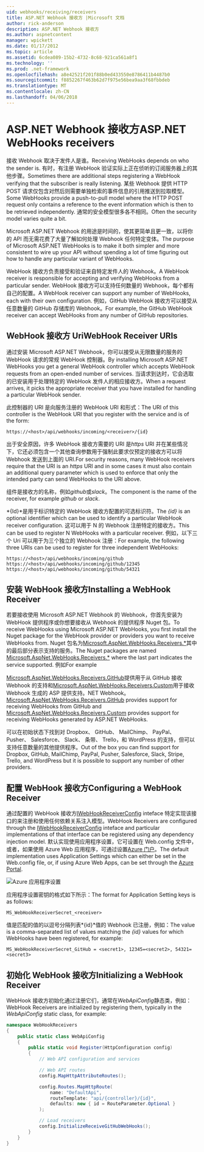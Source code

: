 ```yaml
---
uid: webhooks/receiving/receivers
title: ASP.NET Webhook 接收方 |Microsoft 文档
author: rick-anderson
description: ASP.NET Webhook 接收方
ms.author: aspnetcontent
manager: wpickett
ms.date: 01/17/2012
ms.topic: article
ms.assetid: 6cdea089-15b2-4732-8c68-921ca561a8f1
ms.technology: ''
ms.prod: .net-framework
ms.openlocfilehash: a8e42521f201f88b0ed433550e8786411b4487b0
ms.sourcegitcommit: f8852267f463b62d7f975e56bea9aa3f68fbbdeb
ms.translationtype: MT
ms.contentlocale: zh-CN
ms.lasthandoff: 04/06/2018
---
```

# <a name="aspnet-webhooks-receivers"></a><span data-ttu-id="951d6-103">ASP.NET Webhook 接收方</span><span class="sxs-lookup"><span data-stu-id="951d6-103">ASP.NET WebHooks receivers</span></span>

<span data-ttu-id="951d6-104">接收 Webhook 取决于发件人是谁。</span><span class="sxs-lookup"><span data-stu-id="951d6-104">Receiving WebHooks depends on who the sender is.</span></span> <span data-ttu-id="951d6-105">有时，有注册 WebHook 验证实际上正在侦听的订阅服务器上的其他步骤。</span><span class="sxs-lookup"><span data-stu-id="951d6-105">Sometimes there are additional steps registering a WebHook verifying that the subscriber is really listening.</span></span> <span data-ttu-id="951d6-106">某些 Webhook 提供 HTTP POST 请求仅包含对然后则需要单独检索的事件信息的引用推送到拉取模型。</span><span class="sxs-lookup"><span data-stu-id="951d6-106">Some WebHooks provide a push-to-pull model where the HTTP POST request only contains a reference to the event information which is then to be retrieved independently.</span></span> <span data-ttu-id="951d6-107">通常的安全模型很多各不相同。</span><span class="sxs-lookup"><span data-stu-id="951d6-107">Often the security model varies quite a bit.</span></span>

<span data-ttu-id="951d6-108">Microsoft ASP.NET Webhook 的用途是时间的，使其更简单且更一致，以将你的 API 而无需花费了大量了解如何处理 Webhook 任何特定变体。</span><span class="sxs-lookup"><span data-stu-id="951d6-108">The purpose of Microsoft ASP.NET WebHooks is to make it both simpler and more consistent to wire up your API without spending a lot of time figuring out how to handle any particular variant of WebHooks.</span></span>

<span data-ttu-id="951d6-109">WebHook 接收方负责接受和验证来自特定发件人的 Webhook。</span><span class="sxs-lookup"><span data-stu-id="951d6-109">A WebHook receiver is responsible for accepting and verifying WebHooks from a particular sender.</span></span> <span data-ttu-id="951d6-110">WebHook 接收方可以支持任何数量的 Webhook，每个都有自己的配置。</span><span class="sxs-lookup"><span data-stu-id="951d6-110">A WebHook receiver can support any number of WebHooks, each with their own configuration.</span></span> <span data-ttu-id="951d6-111">例如，GitHub WebHook 接收方可以接受从任意数量的 GitHub 存储库的 Webhook。</span><span class="sxs-lookup"><span data-stu-id="951d6-111">For example, the GitHub WebHook receiver can accept WebHooks from any number of GitHub repositories.</span></span>

## <a name="webhook-receiver-uris"></a><span data-ttu-id="951d6-112">WebHook 接收方 Uri</span><span class="sxs-lookup"><span data-stu-id="951d6-112">WebHook Receiver URIs</span></span>

<span data-ttu-id="951d6-113">通过安装 Microsoft ASP.NET Webhook，你可以接受从无限数量的服务的 WebHook 请求的常规 WebHook 控制器。</span><span class="sxs-lookup"><span data-stu-id="951d6-113">By installing Microsoft ASP.NET WebHooks you get a general WebHook controller which accepts WebHook requests from an open-ended number of services.</span></span> <span data-ttu-id="951d6-114">当请求到达时，它会选取的已安装用于处理特定的 WebHook 发件人的相应接收方。</span><span class="sxs-lookup"><span data-stu-id="951d6-114">When a request arrives, it picks the appropriate receiver that you have installed for handling a particular WebHook sender.</span></span>

<span data-ttu-id="951d6-115">此控制器的 URI 是向服务注册的 WebHook URI 和形式：</span><span class="sxs-lookup"><span data-stu-id="951d6-115">The URI of this controller is the WebHook URI that you register with the service and is of the form:</span></span>

```
https://<host>/api/webhooks/incoming/<receiver>/{id}
```

<span data-ttu-id="951d6-116">出于安全原因，许多 WebHook 接收方需要的 URI 是*https* URI 并在某些情况下，它还必须包含一个其他查询参数用于强制此要求仅预定的接收方可以将 Webhook 发送到上面的 URI.</span><span class="sxs-lookup"><span data-stu-id="951d6-116">For security reasons, many WebHook receivers require that the URI is an *https* URI and in some cases it must also contain an additional query parameter which is used to enforce that only the intended party can send WebHooks to the URI above.</span></span>

<span data-ttu-id="951d6-117"><em> <receiver> </em>组件是接收方的名称，例如<em>github</em>或<em>slack</em>。</span><span class="sxs-lookup"><span data-stu-id="951d6-117">The <em><receiver></em> component is the name of the receiver, for example <em>github</em> or <em>slack</em>.</span></span>

<span data-ttu-id="951d6-118">*{Id}*是用于标识特定的 WebHook 接收方配置的可选标识符。</span><span class="sxs-lookup"><span data-stu-id="951d6-118">The *{id}* is an optional identifier which can be used to identify a particular WebHook receiver configuration.</span></span> <span data-ttu-id="951d6-119">这可以用于 N 的 Webhook 注册特定的接收方。</span><span class="sxs-lookup"><span data-stu-id="951d6-119">This can be used to register N WebHooks with a particular receiver.</span></span> <span data-ttu-id="951d6-120">例如，以下三个 Uri 可以用于为三个独立的 Webhook 注册：</span><span class="sxs-lookup"><span data-stu-id="951d6-120">For example, the following three URIs can be used to register for three independent WebHooks:</span></span>

```
https://<host>/api/webhooks/incoming/github
https://<host>/api/webhooks/incoming/github/12345
https://<host>/api/webhooks/incoming/github/54321
```

## <a name="installing-a-webhook-receiver"></a><span data-ttu-id="951d6-121">安装 WebHook 接收方</span><span class="sxs-lookup"><span data-stu-id="951d6-121">Installing a WebHook Receiver</span></span>

<span data-ttu-id="951d6-122">若要接收使用 Microsoft ASP.NET Webhook 的 Webhook，你首先安装为 WebHook 提供程序或你想要接收从 Webhook 的提供程序 Nuget 包。</span><span class="sxs-lookup"><span data-stu-id="951d6-122">To receive WebHooks using Microsoft ASP.NET WebHooks, you first install the Nuget package for the WebHook provider or providers you want to receive WebHooks from.</span></span> <span data-ttu-id="951d6-123">Nuget 包名为[Microsoft.AspNet.WebHooks.Receivers.\*](https://www.nuget.org/packages?q=Microsoft.AspNet.WebHooks.Receivers)其中的最后部分表示支持的服务。</span><span class="sxs-lookup"><span data-stu-id="951d6-123">The Nuget packages are named [Microsoft.AspNet.WebHooks.Receivers.\*](https://www.nuget.org/packages?q=Microsoft.AspNet.WebHooks.Receivers) where the last part indicates the service supported.</span></span> <span data-ttu-id="951d6-124">例如</span><span class="sxs-lookup"><span data-stu-id="951d6-124">For example</span></span>

<span data-ttu-id="951d6-125">[Microsoft.AspNet.WebHooks.Receivers.GitHub](https://www.nuget.org/packages?q=Microsoft.AspNet.WebHooks.Receivers.GitHub)提供用于从 GitHub 接收 Webhook 的支持和[Microsoft.AspNet.WebHooks.Receivers.Custom](https://www.nuget.org/packages?q=Microsoft.AspNet.WebHooks.Receivers.Custom)用于接收 Webhook 生成的 ASP 提供支持。NET Webhook。</span><span class="sxs-lookup"><span data-stu-id="951d6-125">[Microsoft.AspNet.WebHooks.Receivers.GitHub](https://www.nuget.org/packages?q=Microsoft.AspNet.WebHooks.Receivers.GitHub) provides support for receiving WebHooks from GitHub and [Microsoft.AspNet.WebHooks.Receivers.Custom](https://www.nuget.org/packages?q=Microsoft.AspNet.WebHooks.Receivers.Custom) provides support for receiving WebHooks generated by ASP.NET WebHooks.</span></span>

<span data-ttu-id="951d6-126">可以在初始状态下找到对 Dropbox、 GitHub、 MailChimp、 PayPal、 Pusher、 Salesforce、 Slack、 条带、 Trello，和 WordPress 的支持，但可以支持任意数量的其他提供程序。</span><span class="sxs-lookup"><span data-stu-id="951d6-126">Out of the box you can find support for Dropbox, GitHub, MailChimp, PayPal, Pusher, Salesforce, Slack, Stripe, Trello, and WordPress but it is possible to support any number of other providers.</span></span>

## <a name="configuring-a-webhook-receiver"></a><span data-ttu-id="951d6-127">配置 WebHook 接收方</span><span class="sxs-lookup"><span data-stu-id="951d6-127">Configuring a WebHook Receiver</span></span>

<span data-ttu-id="951d6-128">通过配置的 WebHook 接收方[IWebHookReceiverConfig](https://github.com/aspnet/WebHooks/blob/master/src/Microsoft.AspNet.WebHooks.Receivers/WebHooks/IWebHookReceiverConfig.cs) inteface 特定实现该接口的来注册和使用任何依赖关系注入模型。</span><span class="sxs-lookup"><span data-stu-id="951d6-128">WebHook Receivers are configured through the [IWebHookReceiverConfig](https://github.com/aspnet/WebHooks/blob/master/src/Microsoft.AspNet.WebHooks.Receivers/WebHooks/IWebHookReceiverConfig.cs) inteface and particular implementations of that interface can be registered using any dependency injection model.</span></span> <span data-ttu-id="951d6-129">默认实现使用应用程序设置，它可设置在 Web.config 文件中，或者，如果使用 Azure Web 应用程序，可通过设置[Azure 门户](https://portal.azure.com/)。</span><span class="sxs-lookup"><span data-stu-id="951d6-129">The default implementation uses Application Settings which can either be set in the Web.config file, or, if using Azure Web Apps, can be set through the [Azure Portal](https://portal.azure.com/).</span></span>

![Azure 应用程序设置](_static/AzureAppSettings.png)

<span data-ttu-id="951d6-131">应用程序设置密钥的格式如下所示：</span><span class="sxs-lookup"><span data-stu-id="951d6-131">The format for Application Setting keys is as follows:</span></span>

```
MS_WebHookReceiverSecret_<receiver>
```

<span data-ttu-id="951d6-132">值是匹配的值的以逗号分隔列表*{id}*值的 Webhook 已注册，例如：</span><span class="sxs-lookup"><span data-stu-id="951d6-132">The value is a comma-separated list of values matching the *{id}* values for which WebHooks have been registered, for example:</span></span>

```
MS_WebHookReceiverSecret_GitHub = <secret1>, 12345=<secret2>, 54321=<secret3>
```

## <a name="initializing-a-webhook-receiver"></a><span data-ttu-id="951d6-133">初始化 WebHook 接收方</span><span class="sxs-lookup"><span data-stu-id="951d6-133">Initializing a WebHook Receiver</span></span>

<span data-ttu-id="951d6-134">WebHook 接收方初始化通过注册它们，通常在*WebApiConfig*静态类，例如：</span><span class="sxs-lookup"><span data-stu-id="951d6-134">WebHook Receivers are initialized by registering them, typically in the *WebApiConfig* static class, for example:</span></span>

```csharp
namespace WebHookReceivers
{
    public static class WebApiConfig
    {
        public static void Register(HttpConfiguration config)
        {
            // Web API configuration and services

            // Web API routes
            config.MapHttpAttributeRoutes();

            config.Routes.MapHttpRoute(
                name: "DefaultApi",
                routeTemplate: "api/{controller}/{id}",
                defaults: new { id = RouteParameter.Optional }
            );

            // Load receivers
            config.InitializeReceiveGitHubWebHooks();
        }
    }
}
```
